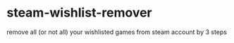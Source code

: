 # steam-wishlist-remover
remove all (or not all) your wishlisted games from steam account by 3 steps
